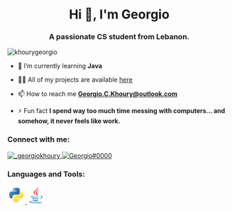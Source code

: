 <h1 align="center">Hi 👋, I'm Georgio</h1>
<h3 align="center">A passionate CS student from Lebanon.</h3>

<p align="left">
  <img src="https://komarev.com/ghpvc/?username=khourygeorgio&label=Profile%20views&color=0e75b6&style=flat" alt="khourygeorgio" />
</p>

- 🌱 I’m currently learning **Java**

- 👨‍💻 All of my projects are available [here](https://github.com/GiorgioKhoury?tab=repositories)

- 📫 How to reach me **Georgio.C.Khoury@outlook.com**

- ⚡ Fun fact **I spend way too much time messing with computers… and somehow, it never feels like work.**

<h3 align="left">Connect with me:</h3>
<p align="left">
  <a href="https://instagram.com/_georgiokhoury" target="blank">
    <img align="center" src="https://raw.githubusercontent.com/rahuldkjain/github-profile-readme-generator/master/src/images/icons/Social/instagram.svg" alt="_georgiokhoury" height="30" width="40" />
  </a>
  <a href="https://discord.com/users/georgio961" target="blank">
    <img align="center" src="https://raw.githubusercontent.com/rahuldkjain/github-profile-readme-generator/master/src/images/icons/Social/discord.svg" alt="Georgio#0000" height="30" width="40" />
  </a>
</p>

<h3 align="left">Languages and Tools:</h3>
<p align="left">
  <a href="https://www.python.org" target="_blank" rel="noreferrer">
    <img src="https://raw.githubusercontent.com/devicons/devicon/master/icons/python/python-original.svg" alt="python" width="40" height="40"/>
  </a>
  <a href="https://www.java.com" target="_blank" rel="noreferrer">
    <img src="https://raw.githubusercontent.com/devicons/devicon/master/icons/java/java-original.svg" alt="java" width="40" height="40"/>
  </a>
</p>

